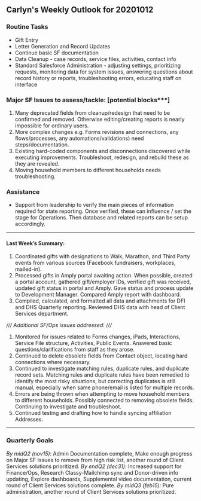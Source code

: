 ## Carlyn's Weekly Outlook for 20201012
### Routine Tasks
* Gift Entry
* Letter Generation and Record Updates
* Continue basic SF documentation
* Data Cleanup - case records, service files, activities, contact info
* Standard Salesforce Administration - adjusting settings, prioritizing requests, monitoring data for system issues, answering questions about record history or reports, troubleshooting errors, educating staff on interface

### Major SF Issues to assess/tackle: [potential blocks***]
1. Many deprecated fields from cleanup/redesign that need to be confirmed and removed.  Otherwise editing/creating reports is nearly impossible for ordinary users.
2. More complex changes e.g. Forms revisions and connections, any flows/processes, any automations/validations) need steps/documentation.
3. Existing hard-coded components and disconnections discovered while executing improvements. Troubleshoot, redesign, and rebuild these as they are revealed.
4. Moving household members to different households needs troubleshooting.  

### Assistance
* Support from leadership to verify the main pieces of information required for state reporting.  Once verified, these can influence / set the stage for Operations.  Then database and related reports can be setup accordingly.

- - - -
#### Last Week’s Summary:
1. Coordinated gifts with designations to Walk, Marathon, and Third Party events from various sources (Facebook fundraisers, workplaces, mailed-in).
2. Processed gifts in Amply portal awaiting action.  When possible, created a portal account, gathered gift/employer IDs, verified gift was received, updated gift status in portal and Amply.  Gave status and process update to Development Manager.  Compared Amply report with dashboard.
3. Compiled, calculated, and formatted all data and attachments for DFI and DHS Quarterly reporting.  Reviewed DHS data with head of Client Services department. 

*/// Additional SF/Ops issues addressed: ///*
1. Monitored for issues related to Forms changes, iPads, Interactions, Service File structure, Activities, Public Events.  Answered basic questions/clarifications from staff as they arose.
2. Continued to delete obsolete fields from Contact object, locating hard connections where necessary. 
3. Continued to investigate matching rules, duplicate rules, and duplicate record sets.  Matching rules and duplicate rules have been remedied to identify the most risky situations, but correcting duplicates is still manual, especially when same phone/email is listed for multiple records.  
4. Errors are being thrown when attempting to move household members to different households.  Possibly connected to removing obsolete fields.  Continuing to investigate and troubleshoot.  
5. Continued testing and drafting how to handle syncing affiliation Addresses.   

- - - -
### Quarterly Goals
*By midQ2 (nov15):* Admin Documentation complete, Make enough progress on Major SF Issues to remove from high risk list, another round of Client Services solutions prioritized.
*By endQ2 (dec31):* Increased support for Finance/Ops, Research Classy-Mailchimp sync and Donor-driven info updating, Explore dashboards, Supplemental video documentation, current round of Client Services solutions complete.
*By midQ3 (feb15):* Pure administration, another round of Client Services solutions prioritized.